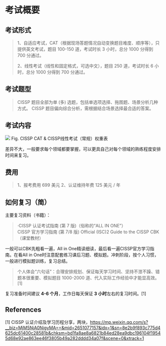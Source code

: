 # 考试概要

## 考试形式

> 1、自适应考试，CAT（根据现场答题情况自动变换题目难度、顺序等），只提供英文考试，题目 100-150 道，考试时长 3 小时，总分 1000 分得到 700 分通过。
>
> 2、线性考试（线性和固定格式，可选中文），题目 250 道，考试时长 6 小时，总分 1000 分得到 700 分通过。

## 考试题型

> CISSP 题目全部为单 (多) 选题，包括单选项选择、拖图题、场景分析几种方式。
> CISSP 题目偏向综合分析，需根据结合场景选择最合适的答案。

## 考试内容

![](https://image-host-toky.oss-cn-shanghai.aliyuncs.com/20200604145956.png)
Fig. CISSP CAT & CISSP线性考试（常规）权重表

差异不大，一般要求每个领域都要掌握，可以更具自己对每个领域的熟练程度安排时间来复习。

## 费用

> 1、报考费用 699 美元
> 2、认证维持年费 125 美元 / 年

## 如何复习（简）

主要复习资料（书籍）：
> ·CISSP 认证考试指南 (第 7 版)（俗称的“ALL IN ONE”）  
> CISSP 官方学习指南 (第 7/8 版)
> Official (ISC)2 Guide to the CISSP CBK （课堂教材）

一般可以CBK先粗看一遍，All in One精读细读，最后看一遍CISSP官方学习指南。在看All in One时注意配套练习课后习题、模拟题。冲刺阶段，按个人习惯，一般进行模拟题训练，复习总结。

> 个人体会“六句话”：合理安排规划、保证每天学习时间、坚持不泄不躁、错题本很重要、模拟题目 1000-2000 道、代入实际工作经验中才能显高效。[1]

复习准备时间建议 **4-6 个月**，工作日每天保证 **3 小时**左右的复习时间。[1]


## References

[1] CISSP 认证介绍及学习历程分享，两块，https://mp.weixin.qq.com/s?__biz=MjM5NjA0NjgyMA==&mid=2651077157&idx=1&sn=8e2b9f893c775d4625dc61400c28581b&chksm=bd1fa8ae8a6821b84ed28ea9dbc196104f19545d68e92ae863ee46f3805b49a282dddd34a07f&scene=0&xtrack=1


